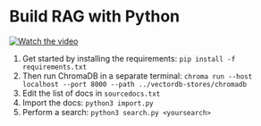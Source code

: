 # Build RAG with Python

[![Watch the video](https://img.youtube.com/vi/GxLoMquHynY/maxresdefault.jpg)](https://youtu.be/GxLoMquHynY)

1. Get started by installing the requirements: `pip install -f requirements.txt`
2. Then run ChromaDB in a separate terminal: `chroma run --host localhost --port 8000 --path ../vectordb-stores/chromadb`
3. Edit the list of docs in `sourcedocs.txt`
4. Import the docs: `python3 import.py`
5. Perform a search: `python3 search.py <yoursearch>`